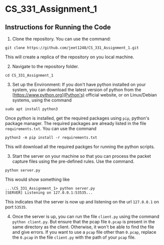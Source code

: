 # CS_331_Assignment_1

## Instructions for Running the Code
1. Clone the repository. You can use the command:
```console
git clone https://github.com/jeet1248/CS_331_Assignment_1.git
```
This will create a replica of the repository on you local machine.

2. Navigate to the repository folder.
```console
cd CS_331_Assignment_1
```

3. Set up the Environment:
If you don't have python installed on your system, you can download the latest version of python from the [https://www.python.org](Python's) official website, or on Linux/Debian systems, using the command
```console
sudo apt install python3
```

Once python is installed, get the required packages using `pip`, python's package manager. The required packages are already listed in the file `requirements.txt`. You can use the command
```console
python3 -m pip install -r requirements.txt
```
This will download all the required packges for running the python scripts.

3. Start the server on your machine so that you can process the packet capture files using the pre-defined rules. Use the command.
```console
python server.py
```
This would show something like
```console
...\CS_331_Assignment_1> python server.py
[SERVER] Listening on 127.0.0.1:53535...
```
This indicates that the server is now up and listening on the url `127.0.0.1` on port `53535`.

4. Once the server is up, you can run the file `client.py` using the command `python client.py`. But ensure that the pcap file `0.pcap` is present in the same directory as the client. Otherwise, it won't be able to find the file and give errors. 
If you want to use a `pcap` file other than `0.pcap`, replace the `0.pcap` in the file `client.py` with the path of your `pcap` file. 